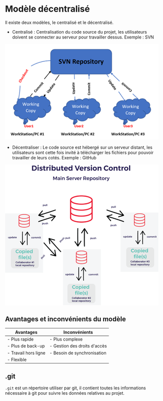 # Modèle décentralisé

Il existe deux modèles, le centralisé et le décentralisé.

- Centralisé : Centralisation du code source du projet, les utilisateurs doivent se connecter au serveur pour travailler dessus. Exemple : SVN

![Schema SVN](svn-workflow-1.png "Schema SVN")

- Décentraliser : Le code source est hébergé sur un serveur distant, les utilisateurs sont cette fois invité à télécharger les fichiers pour pouvoir travailler de leurs cotés. Exemple : GitHub

![Schema Git](dvcs.png "Schema Git")

## Avantages et inconvénients du modèle 

| Avantages | Inconvénients |
| --------- | --------- |
| - Plus rapide  | - Plus complexe | 
| - Plus de back-up | - Gestion des droits d'accès | 
| - Travail hors ligne | - Besoin de synchronisation | 
| - Flexible | 

## .git 

`.git` est un répertoire utiliser par git, il contient toutes les informations nécessaire à git pour suivre les données relatives au projet.    


